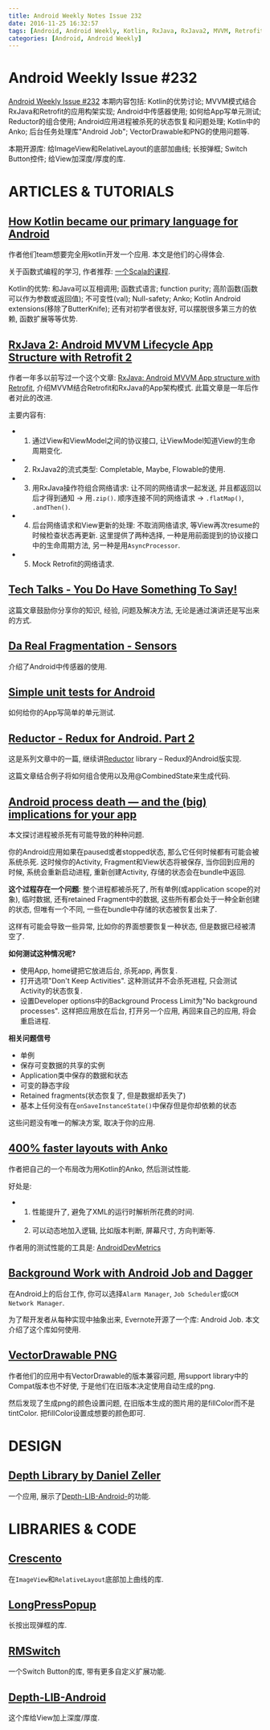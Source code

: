 ```yaml
---
title: Android Weekly Notes Issue 232
date: 2016-11-25 16:32:57
tags: [Android, Android Weekly, Kotlin, RxJava, RxJava2, MVVM, Retrofit, Sensor, Testing, Unit Test, Reductor, Redux, Process, State, Anko, VectorDrawable, PNG, Switch]
categories: [Android, Android Weekly]
---
```


# Android Weekly Issue #232
[Android Weekly Issue #232](http://androidweekly.net/issues/issue-232)
本期内容包括: Kotlin的优势讨论; MVVM模式结合RxJava和Retrofit的应用构架实现; Android中传感器使用; 如何给App写单元测试; Reductor的组合使用; Android应用进程被杀死的状态恢复和问题处理; Kotlin中的Anko; 后台任务处理库"Android Job"; VectorDrawable和PNG的使用问题等.

本期开源库: 给ImageView和RelativeLayout的底部加曲线; 长按弹框; Switch Button控件; 给View加深度/厚度的库.

<!-- more -->

# ARTICLES & TUTORIALS
## [How Kotlin became our primary language for Android](https://medium.com/uptech-team/how-kotlin-became-our-primary-language-for-android-3af7fd6a994c#.a50t4ple8)
作者他们team想要完全用kotlin开发一个应用.
本文是他们的心得体会.

关于函数式编程的学习, 作者推荐: [一个Scala的课程](https://www.coursera.org/specializations/scala).

Kotlin的优势: 和Java可以互相调用; 函数式语言; function purity; 高阶函数(函数可以作为参数或返回值); 不可变性(val); Null-safety; Anko;  Kotlin Android extensions(移除了ButterKnife); 还有对初学者很友好, 可以摆脱很多第三方的依赖, 函数扩展等等优势.

## [RxJava 2: Android MVVM Lifecycle App Structure with Retrofit 2](https://medium.com/@manuelvicnt/rxjava2-android-mvvm-lifecycle-app-structure-with-retrofit-2-cf903849f49e#.jx3vg232m)
作者一年多以前写过一个这个文章: [RxJava: Android MVVM App structure with Retrofit](https://medium.com/@manuelvicnt/rxjava-android-mvvm-app-structure-with-retrofit-a5605fa32c00#.44uq87s6w), 介绍MVVM结合Retrofit和RxJava的App架构模式. 此篇文章是一年后作者对此的改进.

主要内容有:
- 1. 通过View和ViewModel之间的协议接口, 让ViewModel知道View的生命周期变化.
- 2. RxJava2的流式类型: Completable, Maybe, Flowable的使用.
- 3. 用RxJava操作符组合网络请求: 让不同的网络请求一起发送, 并且都返回以后才得到通知 -> 用`.zip()`. 顺序连接不同的网络请求 -> `.flatMap()`, `.andThen()`.
- 4. 后台网络请求和View更新的处理: 不取消网络请求, 等View再次resume的时候检查状态再更新. 这里提供了两种选择, 一种是用前面提到的协议接口中的生命周期方法, 另一种是用`AsyncProcessor`.
- 5. Mock Retrofit的网络请求.

## [Tech Talks - You Do Have Something To Say!](https://medium.com/upday-devs/tech-talks-you-do-have-something-to-say-a1a0ae23fa0#.61m7x6rj8)
这篇文章鼓励你分享你的知识, 经验, 问题及解决方法,  无论是通过演讲还是写出来的方式.

## [Da Real Fragmentation - Sensors](http://pguardiola.com/blog/darealfragmentation-sensors/)
介绍了Android中传感器的使用.

## [Simple unit tests for Android](https://stfalcon.com/en/blog/post/simple-unit-tests-for-android)
如何给你的App写简单的单元测试.

## [Reductor - Redux for Android. Part 2](https://yarikx.github.io/Reductor-composition/)
这是系列文章中的一篇, 继续讲[Reductor](https://github.com/Yarikx/reductor) library – Redux的Android版实现.

这篇文章结合例子将如何组合使用以及用@CombinedState来生成代码.

## [Android process death — and the (big) implications for your app](https://medium.com/inloop/android-process-kill-and-the-big-implications-for-your-app-1ecbed4921cb#.iipoq2fne)
本文探讨进程被杀死有可能导致的种种问题.

你的Android应用如果在paused或者stopped状态, 那么它任何时候都有可能会被系统杀死. 这时候你的Activity, Fragment和View状态将被保存, 当你回到应用的时候, 系统会重新启动进程, 重新创建Activity, 存储的状态会在bundle中返回.

**这个过程存在一个问题**: 整个进程都被杀死了, 所有单例(或application scope的对象), 临时数据, 还有retained Fragment中的数据, 这些所有都会处于一种全新创建的状态, 但唯有一个不同, 一些在bundle中存储的状态被恢复出来了.

这样有可能会导致一些异常, 比如你的界面想要恢复一种状态, 但是数据已经被清空了.

**如何测试这种情况呢?**
- 使用App, home键把它放进后台, 杀死app, 再恢复.
- 打开选项"Don't Keep Activities". 这种测试并不会杀死进程, 只会测试Activity的状态恢复.
- 设置Developer options中的Background Process Limit为"No background processes". 这样把应用放在后台, 打开另一个应用, 再回来自己的应用, 将会重启进程.

**相关问题信号**
- 单例
- 保存可变数据的共享的实例
- Application类中保存的数据和状态
- 可变的静态字段
- Retained fragments(状态恢复了, 但是数据却丢失了)
- 基本上任何没有在`onSaveInstanceState()`中保存但是你却依赖的状态

这些问题没有唯一的解决方案, 取决于你的应用.

## [400% faster layouts with Anko](https://medium.com/@vergauwen.simon/400-faster-layouts-with-anko-da17f32c45dd#.bz6a3y8ql)
作者把自己的一个布局改为用Kotlin的Anko, 然后测试性能.

好处是:
- 1. 性能提升了, 避免了XML的运行时解析所花费的时间.
- 2. 可以动态地加入逻辑, 比如版本判断, 屏幕尺寸, 方向判断等.

作者用的测试性能的工具是: [AndroidDevMetrics](https://github.com/frogermcs/AndroidDevMetrics)


## [Background Work with Android Job and Dagger](http://www.adavis.info/2016/11/background-work-with-android-job-and.html)
在Android上的后台工作, 你可以选择`Alarm Manager`, `Job Scheduler`或`GCM Network Manager`.

为了帮开发者从每种实现中抽象出来, Evernote开源了一个库: Android Job. 本文介绍了这个库如何使用.

## [VectorDrawable PNG](https://blog.stylingandroid.com/vectordrawable-png/)
作者他们的应用中有VectorDrawable的版本兼容问题, 用support library中的Compat版本也不好使, 于是他们在旧版本决定使用自动生成的png.

然后发现了生成png的颜色设置问题, 在旧版本生成的图片用的是fillColor而不是tintColor. 把fillColor设置成想要的颜色即可.

# DESIGN
## [Depth Library by Daniel Zeller](https://www.androidexperiments.com/experiment/depth-library)
一个应用, 展示了[Depth-LIB-Android-](https://github.com/danielzeller/Depth-LIB-Android-)的功能.

# LIBRARIES & CODE
## [Crescento](https://github.com/developer-shivam/crescento/)
在`ImageView`和`RelativeLayout`底部加上曲线的库.

## [LongPressPopup](https://github.com/RiccardoMoro/LongPressPopup)
长按出现弹框的库.

## [RMSwitch](https://github.com/RiccardoMoro/RMSwitch)
一个Switch Button的库, 带有更多自定义扩展功能.

## [Depth-LIB-Android](https://github.com/danielzeller/Depth-LIB-Android-)
这个库给View加上深度/厚度.

